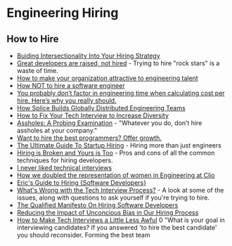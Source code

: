 # Engineering Hiring

## How to Hire

* [Buiding Intersectionality Into Your Hiring Strategy](https://peopleofcolorintech.com/articles/building-intersectionality-into-your-hiring-strategy/)
* [Great developers are raised, not hired](https://sizovs.net/2019/04/10/the-best-developers-are-raised-not-hired/) - Trying to hire "rock stars" is a waste of time.
* [How to make your organization attractive to engineering talent](https://www.codewithjason.com/make-organization-attractive-engineering-talent/)
* [How NOT to hire a software engineer](https://tonsky.me/blog/hiring/)
* [You probably don’t factor in engineering time when calculating cost per hire. Here’s why you really should.](http://blog.interviewing.io/you-probably-dont-factor-in-engineering-time-when-calculating-cost-per-hire-heres-why-you-really-should/)
* [How Splice Builds Globally Distributed Engineering Teams](https://blog.gitprime.com/splice-distributed-engineering-teams/)
* [How to Fix Your Tech Interview to Increase Diversity](https://www.diversifytech.co/blog/how-to-fix-tech-interview-to-increase-diversity/?no-cache=1)
* [Assholes: A Probing Examination](https://www.nomachetejuggling.com/2019/06/03/dont-hire-assholes/) - "Whatever you do, don’t hire assholes at your company."
* [Want to hire the best programmers? Offer growth.](https://triplebyte.com/blog/want-hire-best-programmers-offer-growth)
* [The Ultimate Guide To Startup Hiring](https://medium.com/@jproco/the-ultimate-guide-to-startup-hiring-f05df3ea2f9c) - Hiring more than just engineers
* [Hiring is Broken and Yours is Too](https://software.rajivprab.com/2019/07/27/hiring-is-broken-and-yours-is-too/) - Pros and cons of all the common techniques for hiring developers.
* [I never liked technical interviews](https://sizovs.net/2019/06/09/i-never-liked-tech-interviews/)
* [How we doubled the representation of women in Engineering at Clio](https://labs.clio.com/how-we-doubled-the-representation-of-women-in-engineering-at-clio-2d9a4a1a0282?gi=7004ecca2433)
* [Eric's Guide to Hiring {Software Developers}](https://lawler.io/scrivings/erics-guide-to-hiring-software-developers/)
* [What's Wrong with the Tech Interview Process?](https://remotesynthesis.com/blog/whats-wrong-with-tech-interviews) - A look at some of the issues, along with questions to ask yourself if you're trying to hire.
* [The Qualified Manifesto On Hiring Software Developers](https://www.qualified.io/blog/posts/the-qualified-manifesto-on-hiring-software-developers)
* [Reducing the Impact of Unconcious Bias in Our Hiring Process](https://thoughtbot.com/blog/reducing-the-impact-of-unconcious-bias-in-our-hiring-process)
* [How to Make Tech Interviews a Little Less Awful](https://medium.com/@racheltho/how-to-make-tech-interviews-a-little-less-awful-c29f35431987) 0 "What is your goal in interviewing candidates? If you answered 'to hire the best candidate' you should reconsider. Forming the best team

